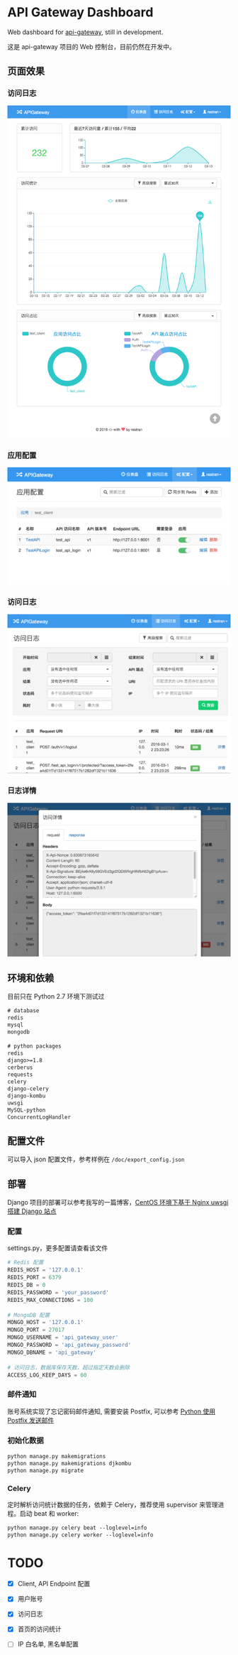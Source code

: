 # API Gateway Dashboard

Web dashboard for [api-gateway](https://github.com/restran/api-gateway), still in development.

这是 api-gateway 项目的 Web 控制台，目前仍然在开发中。

## 页面效果

### 访问日志

![dashboard](doc/dashboard.png "")

### 应用配置

![config](doc/config.png "")

### 访问日志

![access_log](doc/access_log.png "")

### 日志详情

![access_log_detail](doc/access_log_detail.png "")

## 环境和依赖

目前只在 Python 2.7 环境下测试过

```
# database
redis
mysql
mongodb

# python packages
redis
django>=1.8
cerberus
requests
celery
django-celery
django-kombu
uwsgi
MySQL-python
ConcurrentLogHandler
``` 

## 配置文件

可以导入 json 配置文件，参考样例在 `/doc/export_config.json`

## 部署

Django 项目的部署可以参考我写的一篇博客，[CentOS 环境下基于 Nginx uwsgi 搭建 Django 站点](http://www.restran.net/2015/04/09/centos-uwsgi-nginx-django/)

### 配置

settings.py，更多配置请查看该文件

```py
# Redis 配置
REDIS_HOST = '127.0.0.1'
REDIS_PORT = 6379
REDIS_DB = 0
REDIS_PASSWORD = 'your_password'
REDIS_MAX_CONNECTIONS = 100

# MongoDB 配置
MONGO_HOST = '127.0.0.1'
MONGO_PORT = 27017
MONGO_USERNAME = 'api_gateway_user'
MONGO_PASSWORD = 'api_gateway_password'
MONGO_DBNAME = 'api_gateway'

# 访问日志，数据库保存天数，超过指定天数会删除
ACCESS_LOG_KEEP_DAYS = 60
```

### 邮件通知

账号系统实现了忘记密码邮件通知, 需要安装 Postfix, 可以参考 [Python 使用 Postfix 发送邮件](http://www.restran.net/2015/02/12/python-postfix-email/)

### 初始化数据

    python manage.py makemigrations 
    python manage.py makemigrations djkombu 
    python manage.py migrate 

### Celery

定时解析访问统计数据的任务，依赖于 Celery，推荐使用 supervisor 来管理进程。启动 beat 和 worker:

    python manage.py celery beat --loglevel=info
    python manage.py celery worker --loglevel=info

# TODO

- [x] Client, API Endpoint 配置
- [x] 用户账号
- [x] 访问日志
- [x] 首页的访问统计
- [ ] IP 白名单, 黑名单配置

